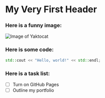 # My Very First Header

### Here is a funny image:

![Image of Yaktocat](https://octodex.github.com/images/yaktocat.png)

### Here is some code:
```C++
std::cout << "Hello, world!" << std::endl;
```

### Here is a task list:
- [ ] Turn on GitHub Pages
- [ ] Outline my portfolio
